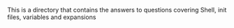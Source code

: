 This is a directory that contains the answers to questions covering Shell, init files, variables and expansions

